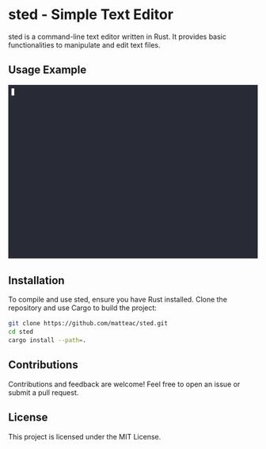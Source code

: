 # sted - Simple Text Editor

sted is a command-line text editor written in Rust. It provides basic functionalities to manipulate and edit text files.

## Usage Example

![example](https://github.com/matteac/sted/raw/main/assets/example.gif)

## Installation

To compile and use sted, ensure you have Rust installed. Clone the repository and use Cargo to build the project:

```bash 
git clone https://github.com/matteac/sted.git
cd sted
cargo install --path=.
```

## Contributions

Contributions and feedback are welcome! Feel free to open an issue or submit a pull request.

## License

This project is licensed under the MIT License.

